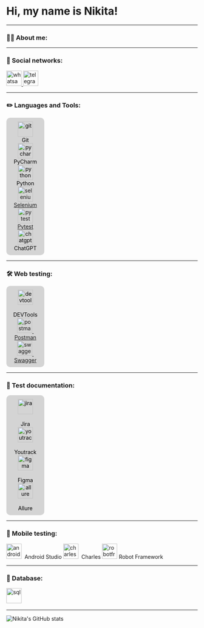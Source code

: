# Hi, my name is Nikita!

---

### 👨‍💻 About me:


---
### 🤝 Social networks:

  <div id="badges">
    <a href="https://wa.me/79119035800" target="_blank">
      <img src="https://static-00.iconduck.com/assets.00/whatsapp-icon-1977x2048-6lcnmyml.png" width="40" height="40" alt="whatsapp" />
    </a>
    <a href="https://t.me/nikita9607" target="_blank">
      <img src="https://cdn-icons-png.flaticon.com/512/2111/2111646.png" width="40" height="40" alt="telegram" />
    </a>
  </div>

---

### ✏️ Languages and Tools:

<div style="display: flex; flex-wrap: wrap; gap: 20px;">
  <div style="display: flex; flex-direction: column; align-items: center; width: 80px; background-color: #d4d4d4; border-radius: 10px; padding: 10px; text-align: center; color: #000000;">
    <img src="https://cdn.jsdelivr.net/gh/devicons/devicon/icons/git/git-original.svg" title="Git" alt="git" width="40" height="40"/>
    <span>Git</span>
    <img src="https://upload.wikimedia.org/wikipedia/commons/thumb/1/1d/PyCharm_Icon.svg/512px-PyCharm_Icon.svg.png" title="PyCharm" alt="pycharm" width="40" height="40"/>
    <span>PyCharm</span>
    <img src="https://cdn3.iconfinder.com/data/icons/logos-and-brands-adobe/512/267_Python-512.png" title="Python" alt="python" width="40" height="40"/>
    <span>Python</span>
    <a href="https://github.com/LibreSilka/selenium_1st" target="_blank">
        <img src="https://selenium.dev/images/selenium_logo_square_green.png" title="Selenium" alt="selenium" width="40" height="40"/>
        <span>Selenium</span>
    </a>
    <a href="https://github.com/LibreSilka/selenium_1st" target="_blank">
        <img src="https://upload.wikimedia.org/wikipedia/commons/b/ba/Pytest_logo.svg" title="Pytest" alt="pytest" width="40" height="40"/>
        <span>Pytest</span>
    </a>
    <img src="https://cdn.pixabay.com/photo/2023/05/08/00/43/chatgpt-7977357_1280.png" title="ChatGPT" alt="chatgpt" width="40" height="40"/>
    <span>ChatGPT</span>
  </div>

</div>


---

### 🛠 Web testing:

<div style="display: flex; flex-wrap: wrap; gap: 20px;">
  <div style="display: flex; flex-direction: column; align-items: center; width: 80px; background-color: #d4d4d4; border-radius: 10px; padding: 10px; text-align: center; color: #000000;">
    <img src="https://d33wubrfki0l68.cloudfront.net/38b5c953a4667366685d55db55d057c86db1fc54/a0fdc/static/acae6b24d940347661ca901ea07f47c1/chrome-dev-logo-icon.png" title="devtools" alt="devtools" width="40" height="40"/>&nbsp
    <span>DEVTools</span>
    <a href="https://github.com/LibreSilka/postman_collections" target="_blank">
        <img src="https://seeklogo.com/images/P/postman-logo-0087CA0D15-seeklogo.com.png" title="postman" alt="postman" width="40" height="40"/>&nbsp
        <span>Postman</span>
    </a>
    <a href="https://github.com/LibreSilka/postman_collections" target="_blank">
        <img src="https://seeklogo.com/images/S/swaggerhub-logo-52BE4455D6-seeklogo.com.png" title="swagger" alt="swagger" width="40" height="40"/>&nbsp
        <span>Swagger</span>
    </a>
  </div>
</div>

---


### 📁 Test documentation:

<div style="display: flex; flex-wrap: wrap; gap: 20px;">
  <div style="display: flex; flex-direction: column; align-items: center; width: 80px; background-color: #d4d4d4; border-radius: 10px; padding: 10px; text-align: center; color: #000000;">
    <img src="https://cdn.jsdelivr.net/gh/devicons/devicon/icons/jira/jira-original.svg" title="jira" alt="jira" width="40" height="40"/>&nbsp
    <span>Jira</span>
    <img src="https://upload.wikimedia.org/wikipedia/commons/thumb/8/8d/YouTrack_Icon.svg/1024px-YouTrack_Icon.svg.png?20200803082248" title="youtrack" alt="youtrack" width="40" height="40"/>&nbsp
    <span>Youtrack</span>
    <img src="https://cdn.jsdelivr.net/gh/devicons/devicon/icons/figma/figma-original.svg" title="figma" alt="figma" width="40" height="40"/>&nbsp
    <span>Figma</span>
    <img src="https://encrypted-tbn0.gstatic.com/images?q=tbn:ANd9GcSTdquFCvcqtvGr7hy13gMFHLLcNaX32FOvXQ&s" title="allure" alt="allure" width="40" height="40"/>&nbsp
    <span>Allure</span>
  </div>
</div>

---

### 📱 Mobile testing:

<div>
  <img src="https://cdn.jsdelivr.net/gh/devicons/devicon/icons/androidstudio/androidstudio-original.svg" title="android-studio" alt="android-studio" width="40" height="40"/>&nbsp
  <span>Android Studio</span>  
  <img src="https://cdn.icon-icons.com/icons2/3053/PNG/512/charles_proxy_macos_bigsur_icon_190302.png" title="charles-proxy" alt="charles-proxy" width="40" height="40"/>&nbsp
  <span>Charles</span>  
  <img src="https://www.svgrepo.com/show/374049/robotframework.svg" title="Robot Framework" alt="robotframework" width="40" height="40"/>
  <span>Robot Framework</span>
</div>


---
### 💾 Database:

<div>
  <img src="https://static-00.iconduck.com/assets.00/database-sql-icon-917x1024-86yb52yu.png" title="sql" alt="sql" width="40" height="40"/>&nbsp
</div>

---

![Nikita's GitHub stats](https://github-readme-stats.vercel.app/api?username=LibreSilka&show_icons=true&theme=radical)